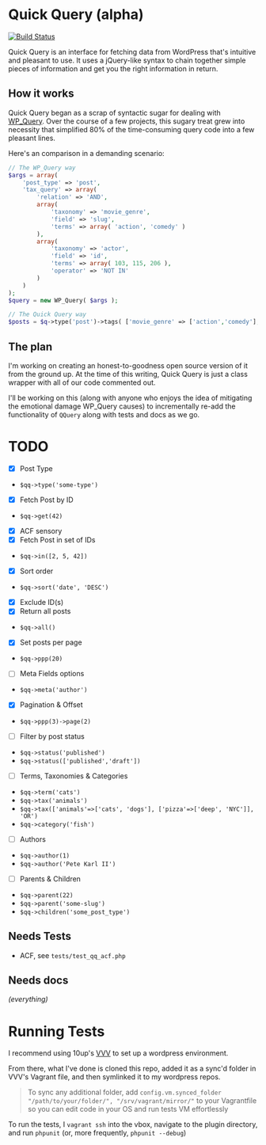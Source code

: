 # Quick Query (alpha)

[![Build Status](https://travis-ci.org/pkarl/quick-query.svg?branch=master)](https://travis-ci.org/pkarl/quick-query)

Quick Query is an interface for fetching data from WordPress that's intuitive and pleasant to use. It uses a jQuery-like syntax to chain together simple pieces of information and get you the right information in return.

## How it works

Quick Query began as a scrap of syntactic sugar for dealing with [WP_Query](http://codex.wordpress.org/Class_Reference/WP_Query). Over the course of a few projects, this sugary treat grew into necessity that simplified 80% of the time-consuming query code into a few pleasant lines.

Here's an comparison in a demanding scenario:
```php
// The WP_Query way
$args = array(
	'post_type' => 'post',
	'tax_query' => array(
		'relation' => 'AND',
		array(
			'taxonomy' => 'movie_genre',
			'field' => 'slug',
			'terms' => array( 'action', 'comedy' )
		),
		array(
			'taxonomy' => 'actor',
			'field' => 'id',
			'terms' => array( 103, 115, 206 ),
			'operator' => 'NOT IN'
		)
	)
);
$query = new WP_Query( $args );

// The Quick Query way
$posts = $q->type('post')->tags( ['movie_genre' => ['action','comedy'], 'actor' => [103, 115, 206]], 'AND' );

```

## The plan

I'm working on creating an honest-to-goodness open source version of it from the ground up. At the time of this writing, Quick Query is just a class wrapper with all of our code commented out. 

I'll be working on this (along with anyone who enjoys the idea of mitigating the emotional damage WP_Query causes) to incrementally re-add the functionality of `QQuery` along with tests and docs as we go.

# TODO

- [x] Post Type
 * `$qq->type('some-type')`
- [x] Fetch Post by ID
 * `$qq->get(42)`
- [x] ACF sensory
- [x] Fetch Post in set of IDs
 * `$qq->in([2, 5, 42])`
- [x] Sort order
 * `$qq->sort('date', 'DESC')`
- [x] Exclude ID(s)
- [x] Return all posts
 * `$qq->all()`
- [x] Set posts per page
 * `$qq->ppp(20)`
- [ ] Meta Fields options
 * `$qq->meta('author')`
- [x] Pagination & Offset
 * `$qq->ppp(3)->page(2)`
- [ ] Filter by post status
 * `$qq->status('published')`
 * `$qq->status(['published','draft'])`
- [ ] Terms, Taxonomies & Categories
 * `$qq->term('cats')`
 * `$qq->tax('animals')`
 * `$qq->tax(['animals'=>['cats', 'dogs'], ['pizza'=>['deep', 'NYC']], 'OR')`
 * `$qq->category('fish')`
- [ ] Authors
 * `$qq->author(1)`
 * `$qq->author('Pete Karl II')`
- [ ] Parents & Children
 * `$qq->parent(22)`
 * `$qq->parent('some-slug')`
 * `$qq->children('some_post_type')`

## Needs Tests

* ACF, see `tests/test_qq_acf.php`

## Needs docs

*(everything)*

# Running Tests

I recommend using 10up's [VVV](https://github.com/Varying-Vagrant-Vagrants/VVV) to set up a wordpress environment.

From there, what I've done is cloned this repo, added it as a sync'd folder in VVV's Vagrant file, and then symlinked it to my wordpress repos.

> To sync any additional folder, add `config.vm.synced_folder "/path/to/your/folder/", "/srv/vagrant/mirror/"` to your Vagrantfile so you can edit code in your OS and run tests VM effortlessly

To run the tests, I `vagrant ssh` into the vbox, navigate to the plugin directory, and run `phpunit` (or, more frequently, `phpunit --debug`)
